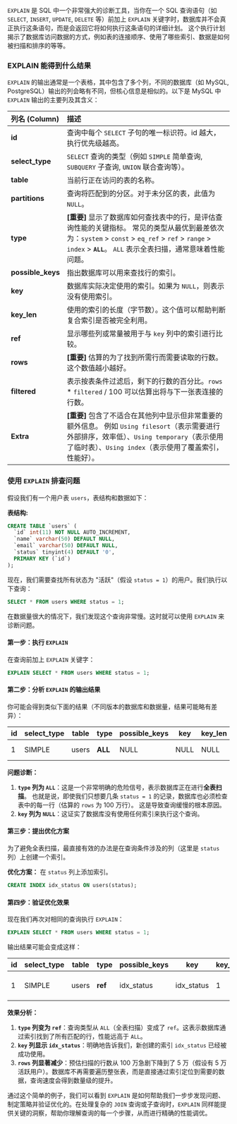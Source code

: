 
`EXPLAIN` 是 SQL 中一个非常强大的诊断工具，当你在一个 SQL 查询语句（如 `SELECT`, `INSERT`, `UPDATE`, `DELETE` 等）前加上 `EXPLAIN` 关键字时，数据库并不会真正执行这条语句，而是会返回它将如何执行这条语句的详细计划。 这个执行计划揭示了数据库访问数据的方式，例如表的连接顺序、使用了哪些索引、数据是如何被扫描和排序的等等。

### EXPLAIN 能得到什么结果

`EXPLAIN` 的输出通常是一个表格，其中包含了多个列，不同的数据库（如 MySQL, PostgreSQL）输出的列会略有不同，但核心信息是相似的。以下是 MySQL 中 `EXPLAIN` 输出的主要列及其含义：

| 列名 (Column)       | 描述                                                                                                                                                  |
| :---------------- | :-------------------------------------------------------------------------------------------------------------------------------------------------- |
| **id**            | 查询中每个 `SELECT` 子句的唯一标识符。id 越大，执行优先级越高。                                                                                                              |
| **select_type**   | `SELECT` 查询的类型（例如 `SIMPLE` 简单查询, `SUBQUERY` 子查询, `UNION` 联合查询等）。                                                                                    |
| **table**         | 当前行正在访问的表的名称。                                                                                                                                       |
| **partitions**    | 查询将匹配到的分区。对于未分区的表，此值为 `NULL`。                                                                                                                       |
| **type**          | **[重要]** 显示了数据库如何查找表中的行，是评估查询性能的关键指标。 常见的类型从最优到最差依次为：`system` > `const` > `eq_ref` > `ref` > `range` > `index` > **`ALL`**。 `ALL` 表示全表扫描，通常意味着性能问题。 |
| **possible_keys** | 指出数据库可以用来查找行的索引。                                                                                                                                    |
| **key**           | 数据库实际决定使用的索引。如果为 `NULL`，则表示没有使用索引。                                                                                                                  |
| **key_len**       | 使用的索引的长度（字节数）。这个值可以帮助判断复合索引是否被完全利用。                                                                                                                 |
| **ref**           | 显示哪些列或常量被用于与 `key` 列中的索引进行比较。                                                                                                                       |
| **rows**          | **[重要]** 估算的为了找到所需行而需要读取的行数。 这个数值越小越好。                                                                                                              |
| **filtered**      | 表示按表条件过滤后，剩下的行数的百分比。`rows` * `filtered` / 100 可以估算出将与下一张表连接的行数。                                                                                     |
| **Extra**         | **[重要]** 包含了不适合在其他列中显示但非常重要的额外信息。 例如 `Using filesort`（表示需要进行外部排序，效率低）、`Using temporary`（表示使用了临时表）、`Using index`（表示使用了覆盖索引，性能好）。                     |

### 使用 `EXPLAIN` 排查问题

假设我们有一个用户表 `users`，表结构和数据如下：

**表结构:**
```sql
CREATE TABLE `users` (
  `id` int(11) NOT NULL AUTO_INCREMENT,
  `name` varchar(50) DEFAULT NULL,
  `email` varchar(50) DEFAULT NULL,
  `status` tinyint(4) DEFAULT '0',
  PRIMARY KEY (`id`)
);
```

现在，我们需要查找所有状态为 "活跃"（假设 `status = 1`）的用户。我们执行以下查询：

```sql
SELECT * FROM users WHERE status = 1;
```

在数据量很大的情况下，我们发现这个查询非常慢。这时就可以使用 `EXPLAIN` 来诊断问题。

#### 第一步：执行 `EXPLAIN`

在查询前加上 `EXPLAIN` 关键字：

```sql
EXPLAIN SELECT * FROM users WHERE status = 1;
```

#### 第二步：分析 `EXPLAIN` 的输出结果

你可能会得到类似下面的结果（不同版本的数据库和数据量，结果可能略有差异）：

| id | select_type | table | type | possible_keys | key  | key_len | ref  | rows   | Extra |
|----|-------------|-------|------|---------------|------|---------|------|--------|-------|
| 1  | SIMPLE      | users | **ALL**  | NULL          | NULL | NULL    | NULL | 1000000 | Using where |

**问题诊断：**

1.  **`type` 列为 `ALL`**：这是一个非常明确的危险信号，表示数据库正在进行**全表扫描**。 也就是说，即使我们只想要几条 `status = 1` 的记录，数据库也必须检查表中的每一行（估算的 `rows` 为 100 万行）。 这是导致查询缓慢的根本原因。
2.  **`key` 列为 `NULL`**：这证实了数据库没有使用任何索引来执行这个查询。

#### 第三步：提出优化方案

为了避免全表扫描，最直接有效的办法是在查询条件涉及的列（这里是 `status` 列）上创建一个索引。

**优化方案：** 在 `status` 列上添加索引。

```sql
CREATE INDEX idx_status ON users(status);
```

#### 第四步：验证优化效果

现在我们再次对相同的查询执行 `EXPLAIN`：

```sql
EXPLAIN SELECT * FROM users WHERE status = 1;
```

输出结果可能会变成这样：

| id | select_type | table | type  | possible_keys | key          | key_len | ref   | rows   | Extra |
|----|-------------|-------|-------|---------------|--------------|---------|-------|--------|------------------|
| 1  | SIMPLE      | users | **ref**   | idx_status    | idx_status   | 1       | const | 50000  | Using index condition |

**效果分析：**

1.  **`type` 列变为 `ref`**：查询类型从 `ALL`（全表扫描）变成了 `ref`。这表示数据库通过索引找到了所有匹配的行，性能远高于 `ALL`。
2.  **`key` 列显示 `idx_status`**：明确地告诉我们，新创建的索引 `idx_status` 已经被成功使用。
3.  **`rows` 列显著减少**：预估扫描的行数从 100 万急剧下降到了 5 万（假设有 5 万活跃用户）。数据库不再需要遍历整张表，而是直接通过索引定位到需要的数据，查询速度会得到数量级的提升。

通过这个简单的例子，我们可以看到 `EXPLAIN` 是如何帮助我们一步步发现问题、制定策略并验证优化的。在处理复杂的 `JOIN` 查询或子查询时，`EXPLAIN` 同样能提供关键的洞察，帮助你理解查询的每一个步骤，从而进行精确的性能调优。